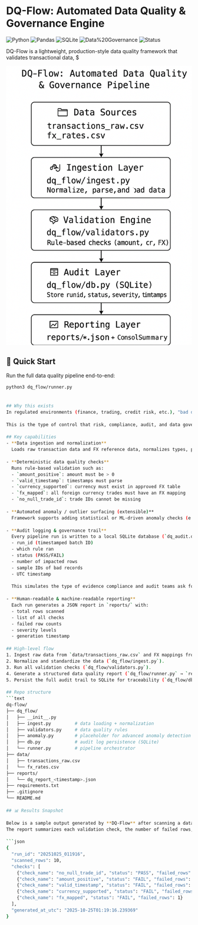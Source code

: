 # DQ-Flow: Automated Data Quality & Governance Engine

![Python](https://img.shields.io/badge/Python-3.10-blue)
![Pandas](https://img.shields.io/badge/Pandas-Data%20Analysis-orange)
![SQLite](https://img.shields.io/badge/SQLite-Audit%20DB-green)
![Data%20Governance](https://img.shields.io/badge/Domain-Data%20Governance-purple)
![Status](https://img.shields.io/badge/Status-Production--Ready-success)

DQ-Flow is a lightweight, production-style data quality framework that validates transactional data, $


![DQ-Flow Architecture](DQ-Flow-architecture.png)


## 🚀 Quick Start

Run the full data quality pipeline end-to-end:

```bash
python3 dq_flow/runner.py


## Why this exists
In regulated environments (finance, trading, credit risk, etc.), "bad data" cannot be allowed to flow into reporting, dashboards, or regulatory submissions. DQ-Flow acts as a gate: it scans incoming data, flags issues, and produces a traceable, auditable record of data quality.

This is the type of control that risk, compliance, audit, and data governance teams expect in mature data orgs.

## Key capabilities
- **Data ingestion and normalization**  
  Loads raw transaction data and FX reference data, normalizes types, parses timestamps, and standardizes currency codes.

- **Deterministic data quality checks**  
  Runs rule-based validation such as:
  - `amount_positive`: amount must be > 0
  - `valid_timestamp`: timestamps must parse
  - `currency_supported`: currency must exist in approved FX table
  - `fx_mapped`: all foreign currency trades must have an FX mapping
  - `no_null_trade_id`: trade IDs cannot be missing

- **Automated anomaly / outlier surfacing (extensible)**  
  Framework supports adding statistical or ML-driven anomaly checks (e.g. IsolationForest, z-score) for suspicious spikes.

- **Audit logging & governance trail**  
  Every pipeline run is written to a local SQLite database (`dq_audit.db`). For each check, the system records:
  - run_id (timestamped batch ID)
  - which rule ran
  - status (PASS/FAIL)
  - number of impacted rows
  - sample IDs of bad records
  - UTC timestamp

  This simulates the type of evidence compliance and audit teams ask for during reviews.

- **Human-readable & machine-readable reporting**  
  Each run generates a JSON report in `reports/` with:
  - total rows scanned
  - list of all checks
  - failed row counts
  - severity levels
  - generation timestamp

## High-level flow
1. Ingest raw data from `data/transactions_raw.csv` and FX mappings from `data/fx_rates.csv`.
2. Normalize and standardize the data (`dq_flow/ingest.py`).
3. Run all validation checks (`dq_flow/validators.py`).
4. Generate a structured data quality report (`dq_flow/runner.py` → `reports/`).
5. Persist the full audit trail to SQLite for traceability (`dq_flow/db.py`).

## Repo structure
```text
dq-flow/
├── dq_flow/
│   ├── __init__.py
│   ├── ingest.py         # data loading + normalization
│   ├── validators.py     # data quality rules
│   ├── anomaly.py        # placeholder for advanced anomaly detection
│   ├── db.py             # audit log persistence (SQLite)
│   └── runner.py         # pipeline orchestrator
├── data/
│   ├── transactions_raw.csv
│   └── fx_rates.csv
├── reports/
│   └── dq_report_<timestamp>.json
├── requirements.txt
├── .gitignore
└── README.md

## 📊 Results Snapshot

Below is a sample output generated by **DQ-Flow** after scanning a dataset of 10 records.  
The report summarizes each validation check, the number of failed rows, and overall data health.

```json
{
  "run_id": "20251025_011916",
  "scanned_rows": 10,
  "checks": [
    {"check_name": "no_null_trade_id", "status": "PASS", "failed_rows": 0},
    {"check_name": "amount_positive", "status": "FAIL", "failed_rows": 2},
    {"check_name": "valid_timestamp", "status": "FAIL", "failed_rows": 1},
    {"check_name": "currency_supported", "status": "FAIL", "failed_rows": 1},
    {"check_name": "fx_mapped", "status": "FAIL", "failed_rows": 1}
  ],
  "generated_at_utc": "2025-10-25T01:19:16.239369"
}

